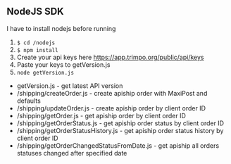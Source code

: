 ## NodeJS SDK
I have to install nodejs before running

1) `$ cd /nodejs`
2) `$ npm install`
3) Create your api keys here https://app.trimpo.org/public/api/keys
4) Paste your keys to getVersion.js
5) `node getVersion.js`


- getVersion.js - get latest API version
- /shipping/createOrder.js - create apiship order with MaxiPost and defaults
- /shipping/updateOrder.js - create apiship order by client order ID
- /shipping/getOrder.js - get apiship order by client order ID
- /shipping/getOrderStatus.js - get apiship order status by client order ID
- /shipping/getOrderStatusHistory.js - get apiship order status history by client order ID
- /shipping/getOrderChangedStatusFromDate.js - get apiship all orders statuses changed after specified date




